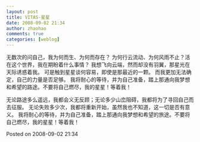 ```yaml
---
layout: post
title: VITAS-星星
date: 2008-09-02 21:34
author: zhaohao
comments: true
categories: [weblog]
---
```

无数次的问自己，我为何而生、为何而存在？
为何行云流动、为何风雨不止？活在这个世界，我在期盼着什么事情？
我想飞向云端，然而却没有羽翼，那星光在天际诱惑着我。
可是触到星星谈何容易，即使是那最近的一颗。
而我更加无法确定，自己的力量是否足够。
我将耐心的等待，并为自己准备，踏上那通向我梦想和希望的路途。不要将自己燃尽，我的星星！等着我！

无论路途多么遥远，我都会义无反顾；无论多少山峦阻碍，我都将为了寻回自己而去征服。
无论失败多少次，我都将重新开始，虽然我也不知道，这一切是否有意义。
我将耐心的等待，并为自己准备，踏上那通向我梦想和希望的旅途。不要将自己燃尽，我的星星！等着我！

Posted on 2008-09-02 21:34
